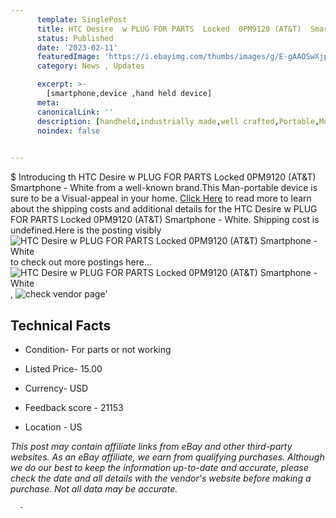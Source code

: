 ```yaml
---
      template: SinglePost
      title: HTC Desire  w PLUG FOR PARTS  Locked  0PM9120 (AT&T)  Smartphone - White
      status: Published
      date: '2023-02-11'
      featuredImage: 'https://i.ebayimg.com/thumbs/images/g/E-gAAOSwXjpj5ovs/s-l225.jpg'
      category: News , Updates

      excerpt: >-
        [smartphone,device ,hand held device]
      meta:
      canonicalLink: ''
      description: [handheld,industrially made,well crafted,Portable,Mobile,Compact,Convenient,Lightweight,Maneuverable,Man-portable,Miniature,Carriable,Hand-held,Light,Holdable,Transportable,Mobile device,Pocket-sized,On-the-go,Wireless,Cordless,Compact size,Convenient size, smartphone,device ,hand held device]
      noindex: false
      

---
```

$
      Introducing th HTC Desire  w PLUG FOR PARTS  Locked  0PM9120 (AT&T)  Smartphone - White from a well-known brand.This Man-portable device  is sure to be a Visual-appeal in your home. [Click Here](https://www.ebay.com/itm/275678624928?hash=item402fb9fca0%3Ag%3AE-gAAOSwXjpj5ovs&mkevt=1&mkcid=1&mkrid=711-53200-19255-0&campid=%253CePNCampaignId%253E&customid=%253CreferenceId%253E&toolid=10049) to read more to learn about the shipping costs and additional details for the HTC Desire  w PLUG FOR PARTS  Locked  0PM9120 (AT&T)  Smartphone - White. Shipping cost is undefined.Here is the posting visibly ![HTC Desire  w PLUG FOR PARTS  Locked  0PM9120 (AT&T)  Smartphone - White](https://i.ebayimg.com/thumbs/images/g/E-gAAOSwXjpj5ovs/s-l225.jpg) to check out more postings here... ![HTC Desire  w PLUG FOR PARTS  Locked  0PM9120 (AT&T)  Smartphone - White](https://i.ebayimg.com/images/g/E-gAAOSwXjpj5ovs/s-l1600.jpg), ![check vendor page](https://origin-galleryplus.ebayimg.com/ws/web/275678624928_2_0_1/225x225.jpg,https://origin-galleryplus.ebayimg.com/ws/web/275678624928_3_0_1/225x225.jpg,https://origin-galleryplus.ebayimg.com/ws/web/275678624928_4_0_1/225x225.jpg,https://origin-galleryplus.ebayimg.com/ws/web/275678624928_5_0_1/225x225.jpg,https://origin-galleryplus.ebayimg.com/ws/web/275678624928_6_0_1/225x225.jpg,https://origin-galleryplus.ebayimg.com/ws/web/275678624928_7_0_1/225x225.jpg,https://origin-galleryplus.ebayimg.com/ws/web/275678624928_8_0_1/225x225.jpg)'

      

 ## Technical Facts 



     
      

 - Condition- For parts or not working 


      

 - Listed Price- 15.00 


      

 - Currency- USD 


      

 - Feedback score - 21153 


      

 - Location - US 


      
      

 *_This post may contain affiliate links from eBay and other third-party websites. As an eBay affiliate, we earn from qualifying purchases. Although we do our best to keep the information up-to-date and accurate, please check the date and all details with the vendor's website before making a purchase. Not all data may be accurate._*




      -
